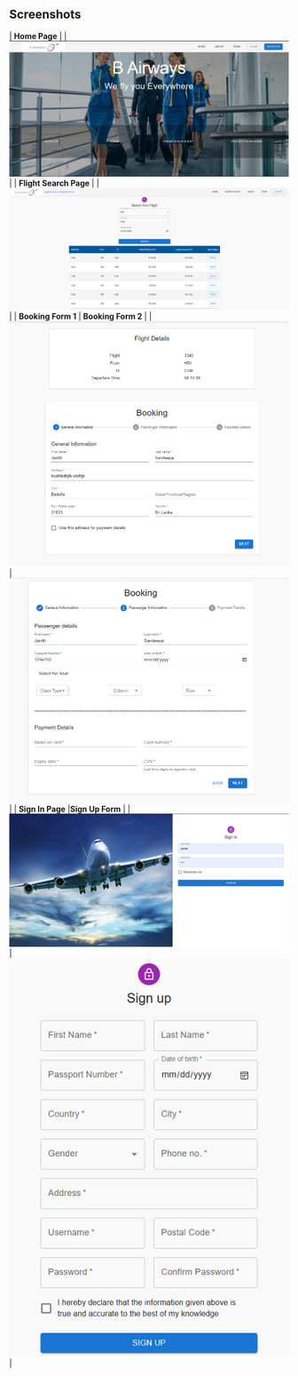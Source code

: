 ## Screenshots

| **Home Page**                                            |
| ![Home Page](./Homepage.png)                             |
| **Flight Search Page**                                             |
|![Flight Search Page](./Search_Flight.png)                         |
| **Booking Form 1**                                       | **Booking Form 2**                                                 |
| ![Booking Page](./Booking_page_1.png)                    | ![Booking Page](./Booking_page_2.png)                              |
| **Sign In Page**                                         |**Sign Up Form**                                                    |
| ![Sign In Page](./SignIn_page.png)                       |   ![Sign Up Form](./SignUp_Form.png)                               | 
